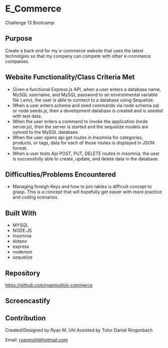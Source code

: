 # E_Commerce
Challenge 13 Bootcamp

## Purpose
Create a back end for my e-commerce website that uses the latest technolgies so that my company can compete with other e-commerce companies.

## Website Functionality/Class Criteria Met
* Given a functional Express.js API,  when a user enters a database name, MySQL username, and MySQL password to an environmental variable file (.env), the user is able to connect to a database using Sequelize.
* When a user enters schema and seed commands via node schema.sql or node seeds.js, then a development database is created and is seeded with test data.
* When the user enters a command to invoke the application (node server.js), then the server is started and the sequelize models are synced to the MySQL database.
* When the user opens api get routes in Insomnia for categories, products, or tags, data for each of those routes is displayed in JSON format.
* When a user tests Api POST, PUT, DELETE routes in insomnia,  the user is successfully able to create, update, and delete data in the database.



## Difficulties/Problems Encountered
* Managing foreigh Keys and how to join tables is difficult concept to grasp.  This is a concept that will hopefully get easier with more practice and coding scenarios.

## Built With
* MYSQL
* NODE.JS
* Insomnia
* dotenv
* express
* nodemon
* sequelize


## Repository
https://github.com/ryanmuhl/e-commerce

## Screencastify


## Contribution
Created/Designed by Ryan M. Uhl
Assisted by Tutor Daniel Ringenbach

Email: ryanmuhl@hotmail.com